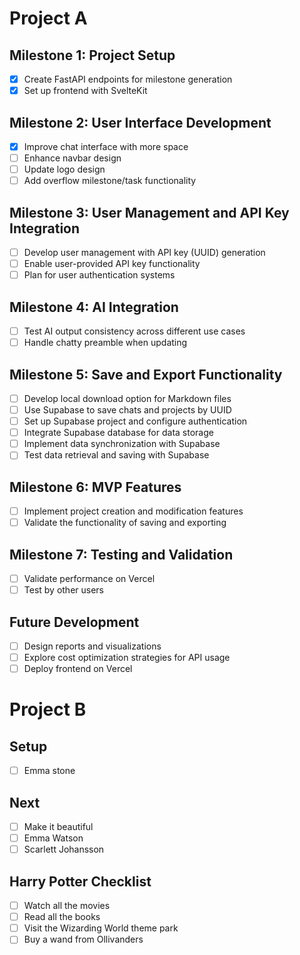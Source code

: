 # Project A

## Milestone 1: Project Setup
- [x] Create FastAPI endpoints for milestone generation
- [x] Set up frontend with SvelteKit

## Milestone 2: User Interface Development
- [x] Improve chat interface with more space
- [ ] Enhance navbar design
- [ ] Update logo design
- [ ] Add overflow milestone/task functionality

## Milestone 3: User Management and API Key Integration
- [ ] Develop user management with API key (UUID) generation
- [ ] Enable user-provided API key functionality
- [ ] Plan for user authentication systems

## Milestone 4: AI Integration
- [ ] Test AI output consistency across different use cases
- [ ] Handle chatty preamble when updating

## Milestone 5: Save and Export Functionality
- [ ] Develop local download option for Markdown files
- [ ] Use Supabase to save chats and projects by UUID
- [ ] Set up Supabase project and configure authentication
- [ ] Integrate Supabase database for data storage
- [ ] Implement data synchronization with Supabase
- [ ] Test data retrieval and saving with Supabase

## Milestone 6: MVP Features
- [ ] Implement project creation and modification features
- [ ] Validate the functionality of saving and exporting

## Milestone 7: Testing and Validation
- [ ] Validate performance on Vercel
- [ ] Test by other users

## Future Development
- [ ] Design reports and visualizations
- [ ] Explore cost optimization strategies for API usage
- [ ] Deploy frontend on Vercel

# Project B

## Setup
- [ ] Emma stone

## Next
- [ ] Make it beautiful
- [ ] Emma Watson
- [ ] Scarlett Johansson

## Harry Potter Checklist
- [ ] Watch all the movies
- [ ] Read all the books
- [ ] Visit the Wizarding World theme park
- [ ] Buy a wand from Ollivanders
